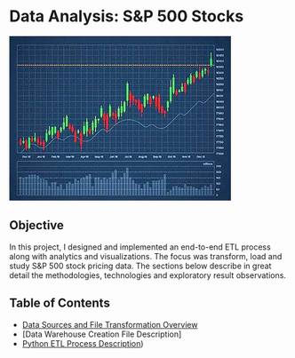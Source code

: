 # **Data Analysis: S&P 500 Stocks**

![Forbes Line Chart](https://github.com/danvuk567/SP500-Stock-Analysis/blob/main/images/stock_chart.jpg?raw=true)

## **Objective** ##

In this project, I designed and implemented an end-to-end ETL process along with analytics and visualizations. 
The focus was transform, load and study S&P 500 stock pricing data. The sections below describe in great detail the 
methodologies, technologies and exploratory result observations.

## **Table of Contents** ##

- [Data Sources and File Transformation Overview](https://github.com/danvuk567/SP500-Stock-Analysis/blob/main/Data-Source-Files/readme.md)
- [Data Warehouse Creation File Description]
- [Python ETL Process Description](https://github.com/danvuk567/SP500-Stock-Analysis/blob/main/Python-ETL-Process/readme.md))
